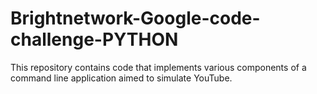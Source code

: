 # Brightnetwork-Google-code-challenge-PYTHON

This repository contains code that implements various components of a command line application aimed to simulate YouTube. 


